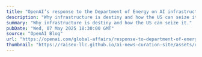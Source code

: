 ```yaml
---
title: "OpenAI’s response to the Department of Energy on AI infrastructure"
description: "Why infrastructure is destiny and how the US can seize it."
summary: "Why infrastructure is destiny and how the US can seize it."
pubDate: "Wed, 07 May 2025 18:30:00 GMT"
source: "OpenAI Blog"
url: "https://openai.com/global-affairs/response-to-department-of-energy"
thumbnail: "https://raisex-llc.github.io/ai-news-curation-site/assets/openai_logo.png"
---
```


